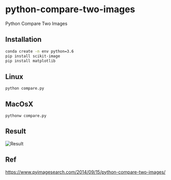 # python-compare-two-images
 Python Compare Two Images

## Installation 

``` bash
conda create -n env python=3.6
pip install scikit-image
pip install matplotlib

```

## Linux
``` 
python compare.py
```

## MacOsX
```
pythonw compare.py
```
## Result
![ Result](https://www.pyimagesearch.com/wp-content/uploads/2014/06/compare_original_contrast.jpg)
## Ref
https://www.pyimagesearch.com/2014/09/15/python-compare-two-images/


